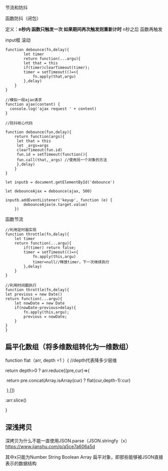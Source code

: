 节流和防抖

函数防抖（闭包）

定义：**n秒内 函数只触发一次 如果期间再次触发则重新计时** n秒之后 函数再触发

input框 滚动

```
function debounce(fn,delay){
        let timer
        return function(...argu){
        let that = this
        if(timer)clearTimeout(timer);
        timer = setTimeout(()=>{
        	fn.apply(that,argu)
        },delay)
	}
}
```

```
//模拟一段ajax请求
function ajax(content) {
  console.log('ajax request ' + content)
}

//防抖核心代码

function debounce(fun,delay){
	return function(args){
	 let that = this
	 let _args=args
	 clearTimeout(fun.id)
	 fun.id = setTimeout(function(){
	 fun.call(that,_args) //使用另一个对象的方法
	 },delay)
	}
}

let inputb = document.getElementById('debounce')

let debounceAjax = debounce(ajax, 500)

inputb.addEventListener('keyup', function (e) {
        debounceAjax(e.target.value)
    })

```

函数节流



```
//利用定时器实现
function throttle(fn,delay){
	let timer
	return function(...argu){
		if(timer) return false;
		timer = setTimeout(()=>{
			fn.apply(this,argu)
			timer=null//释放timer，下一次继续执行
		},delay)
	}
}

//利用时间戳执行
function throttle(fn,delay){
let previous = new Date()
return function(...argu){
	let nowDate = new Date
	if(nowDate-previous>delay){
        fn.apply(this,argu);
        previous = nowDate;
	}
}
}
```

## 扁平化数组（将多维数组转化为一维数组）

function flat（arr, depth =1 ）{  //depth代表降多少层维

  return depth>0 ? arr.reduce((pre,cur)=>{

​		return pre.concat(Array.isArray(cur) ? flat(cur,depth-1):cur)

​	},[])

:arr.slice()

}

## 深浅拷贝

深拷贝为什么不能一直使用JSON.parse（JSON.stringfy（x）https://www.jianshu.com/p/a5ce7a606a5d

其中x只能为Number String Boolean Array 扁平对象，即那些能够被JSON直接表示的数据结构

